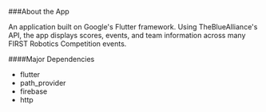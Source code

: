 ###About the App

An application built on Google's Flutter framework. Using TheBlueAlliance's API, the app displays scores, events, and team information across many FIRST Robotics Competition events.

####Major Dependencies
- flutter
- path_provider
- firebase
- http
